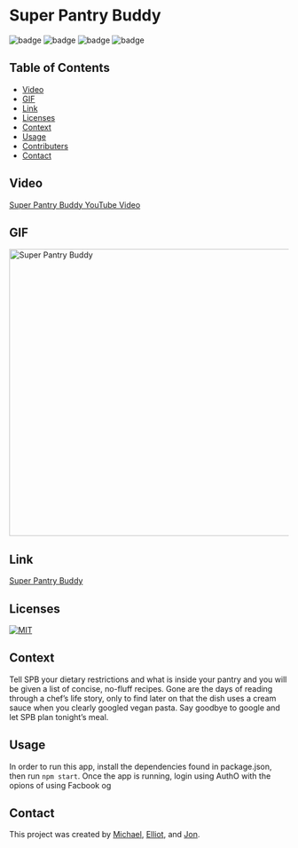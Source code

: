 # Super Pantry Buddy

![badge](https://img.shields.io/badge/Tech-Mongo-green)  ![badge](https://img.shields.io/badge/Tech-Express-blue)  ![badge](https://img.shields.io/badge/Tech-React-teal)   ![badge](https://img.shields.io/badge/Tech-Node-olive)   

 

## Table of Contents
  - [Video](#video)     
  - [GIF](#gif)   
  - [Link](#link) 
  - [Licenses](#licenses)
  - [Context](#context)
  - [Usage](#usage)
  - [Contributers](#contributers)
  - [Contact](#contact)
  
## Video
<a href="https://youtu.be/E5xU8wh3sA0">
Super Pantry Buddy YouTube Video</a>

## GIF
<img src ="https://github.com/Super-Pantry-Buddy/spb/blob/master/client/src/assets/img/SuperPAntryBuddyGif.gif" alt="Super Pantry Buddy" width="670px" height="517px" />


## Link
<a href="https://superpantrybuddy.herokuapp.com/">
Super Pantry Buddy</a>
 
## Licenses
<a href="https://opensource.org/licenses/MIT">
<img src="https://img.shields.io/badge/License-MIT-green" alt="MIT"></a>

## Context
Tell SPB your dietary restrictions and what is inside your pantry and you will be given a list of concise, no-fluff recipes.  Gone are the days of reading through a chef’s life story, only to find later on that the dish uses a cream sauce when you clearly googled vegan pasta. Say goodbye to google and let SPB plan tonight’s meal.

## Usage
In order to run this app, install the dependencies found in package.json, then run ```npm start```. Once the app is running, login using AuthO with the opions of using Facbook og 

## Contact
This project was created by [Michael](https://github.com/mpn0823), [Elliot](https://github.com/rodgersea), and [Jon](https://github.com/mathcodes).
